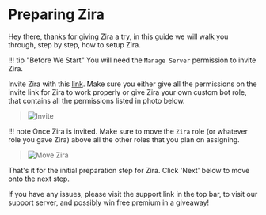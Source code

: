 # Preparing Zira

Hey there, thanks for giving Zira a try, in this guide we will walk you through, step by step, how to setup Zira.

!!! tip "Before We Start"
    You will need the `Manage Server` permission to invite Zira.

Invite Zira with this [link](https://zira.pw/invite). Make sure you either give all the permissions on the invite link for Zira to work properly or give Zira your own custom bot role, that contains all the permissions listed in photo below.

>![Invite](http://i.imjake.me/files/9d1ss.png)

!!! note
    Once Zira is invited. Make sure to move the `Zira` role (or whatever role you gave Zira) above all the other roles that you plan on assigning.

>![Move Zira](http://i.imjake.me/files/y1mvm.png)

That's it for the initial preparation step for Zira. Click 'Next' below to move onto the next step.

If you have any issues, please visit the support link in the top bar, to visit our support server, and possibly win free premium in a giveaway!